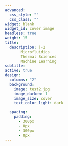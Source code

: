 ```yaml
---
advanced:
  css_style: ""
  css_class: ""
widget: blank
widget_id: cover image
headless: true
weight: 15
title: 
  description: |-2
       Microfluidics
       Thermal Sciences
       Machine Learning
subtitle: 
active: true
design:
  columns: "2"
  background:
    image: test2.jpg
    image_darken: 1
    image_size: cover
    text_color_light: dark

  spacing:
    padding:
      - 300px
      - 0px
      - 300px
      - 0px
---
```

